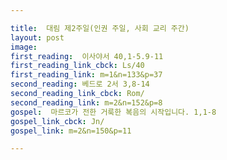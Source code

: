 ```yaml
---

title:  대림 제2주일(인권 주일, 사회 교리 주간)
layout: post 
image:  
first_reading:  이사야서 40,1-5.9-11
first_reading_link_cbck: Ls/40
first_reading_link: m=1&n=133&p=37
second_reading: 베드로 2서 3,8-14 
second_reading_link_cbck: Rom/
second_reading_link: m=2&n=152&p=8
gospel:  마르코가 전한 거룩한 복음의 시작입니다. 1,1-8
gospel_link_cbck: Jn/
gospel_link: m=2&n=150&p=11

---
```


